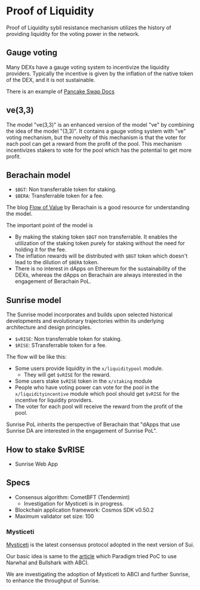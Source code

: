# Proof of Liquidity

Proof of Liquidity sybil resistance mechanism utilizes the history of providing liquidity for the voting power in the network.

## Gauge voting

Many DEXs have a gauge voting system to incentivize the liquidity providers. Typically the incentive is given by the inflation of the native token of the DEX, and it is not sustainable.

There is an example of [Pancake Swap Docs](https://docs.pancakeswap.finance/products/vecake/gauges-voting)

## ve(3,3)

The model "ve(3,3)" is an enhanced version of the model "ve" by combining the idea of the model "(3,3)". It contains a gauge voting system with "ve" voting mechanism, but the novelty of this mechanism is that the voter for each pool can get a reward from the profit of the pool. This mechanism incentivizes stakers to vote for the pool which has the potential to get more profit.

## Berachain model

- `$BGT`: Non transferrable token for staking.
- `$BERA`: Transferrable token for a fee.

The blog [Flow of Value](https://blog.berachain.com/blog/flow-of-value-examining-the-differences-between-pos-and-pol-a-case-for-a-new-paradigm-in-sustainable-incentive-alignment-at-the-protocol-layer) by Berachain is a good resource for understanding the model.

The important point of the model is

- By making the staking token `$BGT` non transferrable. It enables the utilization of the staking token purely for staking without the need for holding it for the fee.
- The inflation rewards will be distributed with `$BGT` token which doesn't lead to the dilution of `$BERA` token.
- There is no interest in dApps on Ethereum for the sustainability of the DEXs, whereas the dApps on Berachain are always interested in the engagement of Berachain PoL.

## Sunrise model

The Sunrise model incorporates and builds upon selected historical developments and evolutionary trajectories within its underlying architecture and design principles.

- `$vRISE`: Non transferrable token for staking.
- `$RISE`: STransferrable token for a fee.

The flow will be like this:

- Some users provide liquidity in the `x/liquiditypool` module.
  - They will get `$vRISE` for the reward.
- Some users stake `$vRISE` token in the `x/staking` module
- People who have voting power can vote for the pool in the `x/liquidityincentive` module which pool should get `$vRISE` for the incentive for liquidity providers.
- The voter for each pool will receive the reward from the profit of the pool.

Sunrise PoL inherits the perspective of Berachain that "dApps that use Sunrise DA are interested in the engagement of Sunrise PoL".

## How to stake $vRISE

- Sunrise Web App

## Specs

- Consensus algorithm: CometBFT (Tendermint)
  - Investigation for Mysticeti is in progress.
- Blockchain application framework: Cosmos SDK v0.50.2
- Maximum validator set size: 100

### Mysticeti

[Mysticeti](https://sui.io/mysticeti) is the latest consensus protocol adopted in the next version of Sui.

Our basic idea is same to the [article](https://www.paradigm.xyz/2022/07/experiment-narwhal-bullshark-cosmos-stack) which Paradigm tried PoC to use Narwhal and Bullshark with ABCI.

We are investigating the adoption of Mysticeti to ABCI and further Sunrise, to enhance the throughput of Sunrise.
